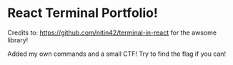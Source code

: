 # React Terminal Portfolio!

Credits to: https://github.com/nitin42/terminal-in-react for the awsome library!

Added my own commands and a small CTF! Try to find the flag if you can!